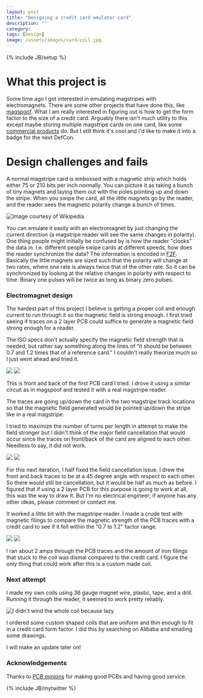 ```yaml
---
layout: post
title: "Designing a credit card emulator card"
description: ""
category: 
tags: [Design]
image: /assets/images/card/coil.jpg
---
```

{% include JB/setup %}

# What this project is

Some time ago I got interested in emulating magstripes with electromagnets.
There are some other projects that have done this, like [magspoof](https://github.com/samyk/magspoof).
What I am really interested in figuring out is how to get the form factor to the size of a credit card.
Arguably there isn't much utility to this except maybe storing multiple magstripe cards on one card, like 
some [commercial products](http://blog.onlycoin.com/) do.  But I still think it's cool and I'd like
to make it into a badge for the next DefCon.

# Design challenges and fails

A normal magstripe card is embossed with a magnetic strip which holds either 75 or 210 bits per inch normally.
You can picture it as taking a bunch of tiny magnets and laying them out with the poles pointing up and down the stripe.
When you swipe the card, all the little magnets go by the reader, and the reader sees the magnetic polarity change a bunch
of times.

![](/assets/images/card/magstripe_wikipedia.jpg "Image courtesy of Wikipedia.")

You can emulate it easily with an electromagnet by just changing the current direction (a magstripe
reader will see the same changes in polarity).  One thing people might initially be confused by is how the reader "clocks"
the data in.  I.e. different people swipe cards at different speeds, how does the reader synchronize the data?  The information is encoded
in [F2F](https://en.wikipedia.org/wiki/Differential_Manchester_encoding).  Basically the little magnets are sized such that the polarity will change
at two rates, where one rate is always twice that of the other rate.  So it can be synchronized by looking at the relative changes in polarity with
respect to time.  Binary one pulses will be twice as long as binary zero pulses.

### Electromagnet design

The hardest part of this project I believe is getting a proper coil and enough current to run through it so the magnetic field is strong enough.
I first tried seeing if traces on a 2 layer PCB could suffice to generate a magnetic field strong enough for a reader.

The ISO specs don't actually specify the magnetic field strength that is needed, but rather say something along the lines
of "it should be between 0.7 and 1.2 times that of a reference card."  I couldn't really theorize much so I just went ahead and tried it.

![](/assets/images/card/first1.jpg)
![](/assets/images/card/first2.jpg)

This is front and back of the first PCB card I tried.  I drove it using a similar circuit as in magspoof and tested it
with a real magstripe reader.

The traces are going up/down the card in the two magstripe track locations so that the magnetic field generated would be pointed up/down the stripe like in a real magstripe.  

I tried to maximize the number of turns per length in attempt to make the field stronger but I didn't think of the major field
cancellation that would occur since the traces on front/back of the card are aligned to each other.  Needless to say, it did not work.

![](/assets/images/card/last1.jpg)
![](/assets/images/card/last2.jpg)

For this next iteration, I half fixed the field cancellation issue.  I drew the front and back traces to be at a 45 degree angle
with respect to each other.  So there would still be cancellation, but it would be half as much as before.  I figured that if using
a 2 layer PCB for this purpose is going to work at all, this was the way to draw it.  But I'm no electrical engineer; if anyone has 
any other ideas, please comment or contact me.

It worked a *little* bit with the magstripe reader.  I made a crude test with magnetic filings to compare the magnetic strength of the
PCB traces with a credit card to see
if it fell within the "0.7 to 1.2" factor range.

![](/assets/images/card/teststrip.jpg)
![](/assets/images/card/magstrip.jpg)

I ran about 2 amps through the PCB traces and the amount of iron filings that stuck to the coil was dismal compared
to the credit card.  I figure the only thing that could work after this is a custom made coil.

### Next attempt

I made my own coils using 36 gauge magnet wire, plastic, tape, and a drill.  Running it through the reader, it seemed to
work pretty reliably.

![](/assets/images/card/coil.jpg "I didn't wind the whole coil because lazy")

I ordered some custom shaped coils that are uniform and thin enough to fit in a credit card form factor.  I did this by
searching on Alibaba and emailing some drawings.

I will make an update later on!

### Acknowledgements

Thanks to [PCB minions](https://pcbminions.com/) for making good PCBs and having good service.


{% include JB/mytwitter %}




